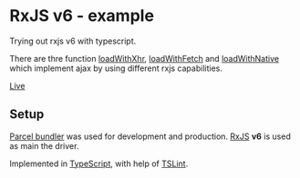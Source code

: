 # RxJS v6 - example

Trying out rxjs v6 with typescript.

There are thre function [loadWithXhr](https://github.com/azdanov/rxjs-6/blob/ee9d34e272024d140a7cada9210452b8cf577cdf/src/ajax.ts#L4), [loadWithFetch](https://github.com/azdanov/rxjs-6/blob/6905fc5b5141b8256c6f49e1a40692bc94db32e4/src/ajax.ts#L30) and [loadWithNative](https://github.com/azdanov/rxjs-6/blob/a849870b532f34dca016c80277b706de05749eb3/src/ajax.ts#L44) which implement ajax by using different rxjs capabilities.

[Live](https://azdanov.js.org/rxjs-6/)

## Setup

[Parcel bundler](https://parceljs.org/) was used for development and production. [RxJS](https://github.com/ReactiveX/RxJS) __v6__ is used as main the driver.

Implemented in [TypeScript](https://github.com/Microsoft/TypeScript), with help of [TSLint](https://github.com/palantir/tslint).
